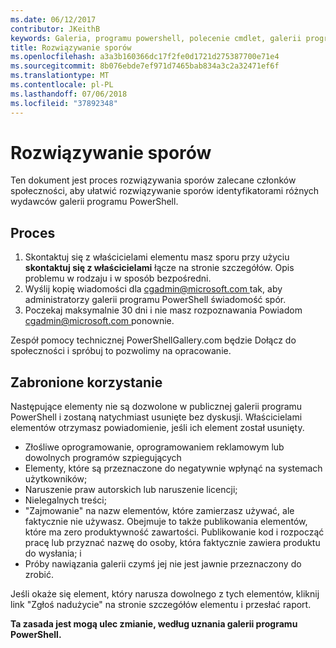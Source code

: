 ```yaml
---
ms.date: 06/12/2017
contributor: JKeithB
keywords: Galeria, programu powershell, polecenie cmdlet, galerii programu PowerShell
title: Rozwiązywanie sporów
ms.openlocfilehash: a3a3b160366dc17f2fe0d1721d275387700e71e4
ms.sourcegitcommit: 8b076ebde7ef971d7465bab834a3c2a32471ef6f
ms.translationtype: MT
ms.contentlocale: pl-PL
ms.lasthandoff: 07/06/2018
ms.locfileid: "37892348"
---
```

# <a name="dispute-resolution"></a>Rozwiązywanie sporów

Ten dokument jest proces rozwiązywania sporów zalecane członków społeczności, aby ułatwić rozwiązywanie sporów identyfikatorami różnych wydawców galerii programu PowerShell.

## <a name="process"></a>Proces

1. Skontaktuj się z właścicielami elementu masz sporu przy użyciu **skontaktuj się z właścicielami** łącze na stronie szczegółów.
   Opis problemu w rodzaju i w sposób bezpośredni.
2. Wyślij kopię wiadomości dla [ cgadmin@microsoft.com ](mailto:cgadmin@microsoft.com) tak, aby administratorzy galerii programu PowerShell świadomość spór.
3. Poczekaj maksymalnie 30 dni i nie masz rozpoznawania Powiadom [ cgadmin@microsoft.com ](mailto:cgadmin@microsoft.com) ponownie.

Zespół pomocy technicznej PowerShellGallery.com będzie Dołącz do społeczności i spróbuj to pozwolimy na opracowanie.

## <a name="prohibited-use"></a>Zabronione korzystanie

Następujące elementy nie są dozwolone w publicznej galerii programu PowerShell i zostaną natychmiast usunięte bez dyskusji.  Właścicielami elementów otrzymasz powiadomienie, jeśli ich element został usunięty.

- Złośliwe oprogramowanie, oprogramowaniem reklamowym lub dowolnych programów szpiegujących
- Elementy, które są przeznaczone do negatywnie wpłynąć na systemach użytkowników;
- Naruszenie praw autorskich lub naruszenie licencji;
- Nielegalnych treści;
- "Zajmowanie" na nazw elementów, które zamierzasz używać, ale faktycznie nie używasz. Obejmuje to także publikowania elementów, które ma zero produktywność zawartości.
  Publikowanie kod i rozpocząć pracę lub przyznać nazwę do osoby, która faktycznie zawiera produktu do wysłania; i
- Próby nawiązania galerii czymś jej nie jest jawnie przeznaczony do zrobić.

Jeśli okaże się element, który narusza dowolnego z tych elementów, kliknij link "Zgłoś nadużycie" na stronie szczegółów elementu i przesłać raport.

**Ta zasada jest mogą ulec zmianie, według uznania galerii programu PowerShell.**